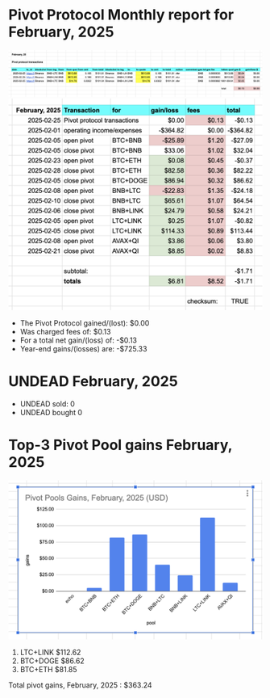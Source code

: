 # Pivot Protocol Monthly report for February, 2025 

![February, 2025 transactions](imgs/01a-transactions.png)
![February, 2025 gains/losses](imgs/01b-gains-losses.png)

* The Pivot Protocol gained/(lost): $0.00 
* Was charged fees of: $0.13 
* For a total net gain/(loss) of: -$0.13 
* Year-end gains/(losses) are: -$725.33 

# UNDEAD February, 2025 

* UNDEAD sold: 0 
* UNDEAD bought 0 

# Top-3 Pivot Pool gains February, 2025 

![Pivot Pool gains, February, 2025](imgs/02-pools.png)

1. LTC+LINK $112.62 
2. BTC+DOGE $86.62 
3. BTC+ETH $81.85 

Total pivot gains, February, 2025 : $363.24 

